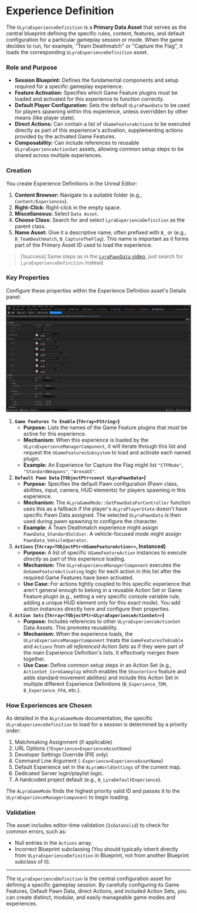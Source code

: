 # Experience Definition

The `ULyraExperienceDefinition` is a **Primary Data Asset** that serves as the central blueprint defining the specific rules, content, features, and default configuration for a particular gameplay session or mode. When the game decides to run, for example, "Team Deathmatch" or "Capture the Flag", it loads the corresponding `ULyraExperienceDefinition` asset.

### Role and Purpose

* **Session Blueprint:** Defines the fundamental components and setup required for a specific gameplay experience.
* **Feature Activation:** Specifies which Game Feature plugins must be loaded and activated for this experience to function correctly.
* **Default Player Configuration:** Sets the default `ULyraPawnData` to be used for players spawning within this experience, unless overridden by other means (like player state).
* **Direct Actions:** Can contain a list of `UGameFeatureAction`s to be executed directly as part of this experience's activation, supplementing actions provided by the activated Game Features.
* **Composability:** Can include references to reusable `ULyraExperienceActionSet` assets, allowing common setup steps to be shared across multiple experiences.

### Creation

You create Experience Definitions in the Unreal Editor:

1. **Content Browser:** Navigate to a suitable folder (e.g., `Content/Experiences`).
2. **Right-Click:** Right-click in the empty space.
3. **Miscellaneous:** Select `Data Asset`.
4. **Choose Class:** Search for and select `LyraExperienceDefinition` as the parent class.
5. **Name Asset:** Give it a descriptive name, often prefixed with `B_` or  (e.g., `B_TeamDeathmatch`, `B_CaptureTheFlag`). This name is important as it forms part of the Primary Asset ID used to load the experience.

> [!success]
> Same steps as in the [`LyraPawnData` video](lyrapawndata.md#creation), just search for `LyraExperienceDefinition` instead.&#x20;

### Key Properties

Configure these properties within the Experience Definition asset's Details panel:

<img src=".gitbook/assets/image (112).png" alt="" title="Experience Definition of the Headquarters Game Mode">

1. **`Game Features To Enable` (`TArray<FString>`)**
   * **Purpose:** Lists the names of the Game Feature plugins that _must_ be active for this experience.
   * **Mechanism:** When this experience is loaded by the `ULyraExperienceManagerComponent`, it will iterate through this list and request the `UGameFeaturesSubsystem` to load and activate each named plugin.
   * **Example:** An Experience for Capture the Flag might list `"CTFMode"`, `"StandardWeapons"`, `"ArenaUI"`.
2. **`Default Pawn Data` (`TObjectPtr<const ULyraPawnData>`)**
   * **Purpose:** Specifies the default Pawn configuration (Pawn class, abilities, input, camera, HUD elements) for players spawning in this experience.
   * **Mechanism:** The `ALyraGameMode::GetPawnDataForController` function uses this as a fallback if the player's `ALyraPlayerState` doesn't have specific Pawn Data assigned. The selected `ULyraPawnData` is then used during pawn spawning to configure the character.
   * **Example:** A Team Deathmatch experience might assign `PawnData_StandardSoldier`. A vehicle-focused mode might assign `PawnData_VehicleOperator`.
3. **`Actions` (`TArray<TObjectPtr<UGameFeatureAction>>`, Instanced)**
   * **Purpose:** A list of specific `UGameFeatureAction` instances to execute _directly_ as part of this experience loading.
   * **Mechanism:** The `ULyraExperienceManagerComponent` executes the `OnGameFeatureActivating` logic for each action in this list after the required Game Features have been activated.
   * **Use Case:** For actions tightly coupled to this specific experience that aren't general enough to belong in a reusable Action Set or Game Feature plugin (e.g., setting a very specific console variable rule, adding a unique HUD element only for this exact mode). You add action instances directly here and configure their properties.
4. **`Action Sets` (`TArray<TObjectPtr<ULyraExperienceActionSet>>`)**
   * **Purpose:** Includes references to other `ULyraExperienceActionSet` Data Assets. This promotes reusability.
   * **Mechanism:** When the experience loads, the `ULyraExperienceManagerComponent` treats the `GameFeaturesToEnable` and `Actions` from _all referenced Action Sets_ as if they were part of the main Experience Definition's lists. It effectively merges them together.
   * **Use Case:** Define common setup steps in an Action Set (e.g., `ActionSet_CoreGameplay` which enables the `ShooterCore` feature and adds standard movement abilities) and include this Action Set in multiple different Experience Definitions (`B_Experience_TDM`, `B_Experience_FFA`, etc.).

### How Experiences are Chosen

As detailed in the `ALyraGameMode` documentation, the specific `ULyraExperienceDefinition` to load for a session is determined by a priority order:

1. Matchmaking Assignment (if applicable)
2. URL Options (`?Experience=ExperienceAssetName`)
3. Developer Settings Override (PIE only)
4. Command Line Argument (`-Experience=ExperienceAssetName`)
5. Default Experience set in the `ALyraWorldSettings` of the current map.
6. Dedicated Server login/playlist logic.
7. A hardcoded project default (e.g., `B_LyraDefaultExperience`).

The `ALyraGameMode` finds the highest priority valid ID and passes it to the `ULyraExperienceManagerComponent` to begin loading.

### Validation

The asset includes editor-time validation (`IsDataValid`) to check for common errors, such as:

* Null entries in the `Actions` array.
* Incorrect Blueprint subclassing (You should typically inherit directly from `ULyraExperienceDefinition` in Blueprint, not from another Blueprint subclass of it).

***

The `ULyraExperienceDefinition` is the central configuration asset for defining a specific gameplay session. By carefully configuring its Game Features, Default Pawn Data, direct Actions, and included Action Sets, you can create distinct, modular, and easily manageable game modes and experiences.
